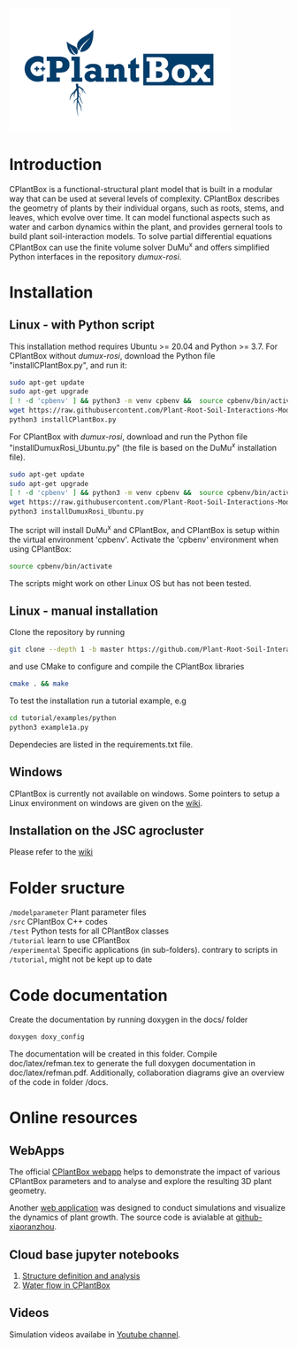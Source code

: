 <img src="Logo_long_white.png" alt="drawing" width="400"/>

# Introduction

CPlantBox is a functional-structural plant model that is built in a modular way that can be used at several levels of complexity. CPlantBox describes the geometry of plants by their individual organs, such as roots, stems, and leaves, which evolve over time. It can model functional aspects such as water and carbon dynamics within the plant, and provides gerneral tools to build plant soil-interaction models. To solve partial differential equations CPlantBox can use the finite volume solver DuMu<sup>x</sup> and offers simplified Python interfaces in the repository _dumux-rosi_.   

# Installation

## Linux - with Python script
This installation method requires Ubuntu >= 20.04 and Python >= 3.7. For CPlantBox without _dumux-rosi_, download the Python file "installCPlantBox.py", and run it:
```bash
sudo apt-get update
sudo apt-get upgrade
[ ! -d 'cpbenv' ] && python3 -m venv cpbenv &&  source cpbenv/bin/activate ||  source cpbenv/bin/activate
wget https://raw.githubusercontent.com/Plant-Root-Soil-Interactions-Modelling/CPlantBox/master/installCPlantBox.py
python3 installCPlantBox.py
```
For CPlantBox with _dumux-rosi_, download and run the Python file "installDumuxRosi_Ubuntu.py" (the file is based on the DuMu$^x$ installation file).
```bash
sudo apt-get update
sudo apt-get upgrade
[ ! -d 'cpbenv' ] && python3 -m venv cpbenv &&  source cpbenv/bin/activate ||  source cpbenv/bin/activate
wget https://raw.githubusercontent.com/Plant-Root-Soil-Interactions-Modelling/CPlantBox/master/installDumuxRosi_Ubuntu.py
python3 installDumuxRosi_Ubuntu.py
```
The script will install DuMu<sup>x</sup> and CPlantBox, and CPlantBox is setup within the virtual environment 'cpbenv'. 
Activate the 'cpbenv' environment when using CPlantBox:
```bash
source cpbenv/bin/activate
```
The scripts might work on other Linux OS but has not been tested.

## Linux - manual installation 
Clone the repository by running
```bash
git clone --depth 1 -b master https://github.com/Plant-Root-Soil-Interactions-Modelling/CPlantBox.git
```
and use CMake to configure and compile the CPlantBox libraries 
```bash
cmake . && make
```
To test the installation run a tutorial example, e.g
```bash
cd tutorial/examples/python
python3 example1a.py
```
Dependecies are listed in the requirements.txt file.

## Windows
CPlantBox is currently not available on windows. Some pointers to setup a Linux environment on windows are given on the [wiki](https://github.com/Plant-Root-Soil-Interactions-Modelling/CPlantBox/wiki/Help-for-windows-users).

## Installation on the JSC agrocluster
Please refer to the [wiki](https://github.com/Plant-Root-Soil-Interactions-Modelling/CPlantBox/wiki/CPlantBox-on-the-J%C3%BClich-Supercomputer-cluster)

# Folder sructure

`/modelparameter`		Plant parameter files\
`/src`			CPlantBox C++ codes\
`/test`   Python tests for all CPlantBox classes\
`/tutorial` 		learn to use CPlantBox\
`/experimental`		Specific applications (in sub-folders). contrary to scripts in `/tutorial`, might not be kept up to date

# Code documentation

Create the documentation by running doxygen in the docs/ folder 
```bash
doxygen doxy_config
```
The documentation will be created in this folder. Compile doc/latex/refman.tex to generate the full doxygen documentation in doc/latex/refman.pdf. Additionally, collaboration diagrams give an overview of the code in folder /docs.

# Online resources

## WebApps

The official [CPlantBox webapp](https://cplantbox-danielleitner.pythonanywhere.com/) helps to demonstrate the impact of various CPlantBox parameters and to analyse and explore the resulting 3D plant geometry.  

Another [web application](http://cplantbox.com) was designed to conduct simulations and visualize the dynamics of plant growth. The source code is avialable at [github-xiaoranzhou](https://github.com/xiaoranzhou/cpb).

## Cloud base jupyter notebooks
1. [Structure definition and analysis](https://mybinder.org/v2/gh/Plant-Root-Soil-Interactions-Modelling/CPlantBox/workshop_1111?labpath=tutorial%2Fjupyter%2Fworkshop_11_11_2024%2F1_cplantbox.ipynb)
2. [Water flow in CPlantBox](https://mybinder.org/v2/gh/Plant-Root-Soil-Interactions-Modelling/CPlantBox/workshop_1111?labpath=tutorial%2Fjupyter%2Fworkshop_11_11_2024%2F2_water_flux.ipynb)

## Videos
Simulation videos availabe in [Youtube channel](https://www.youtube.com/channel/UCPK-pFfpK94jiamgwHxX32Q).




